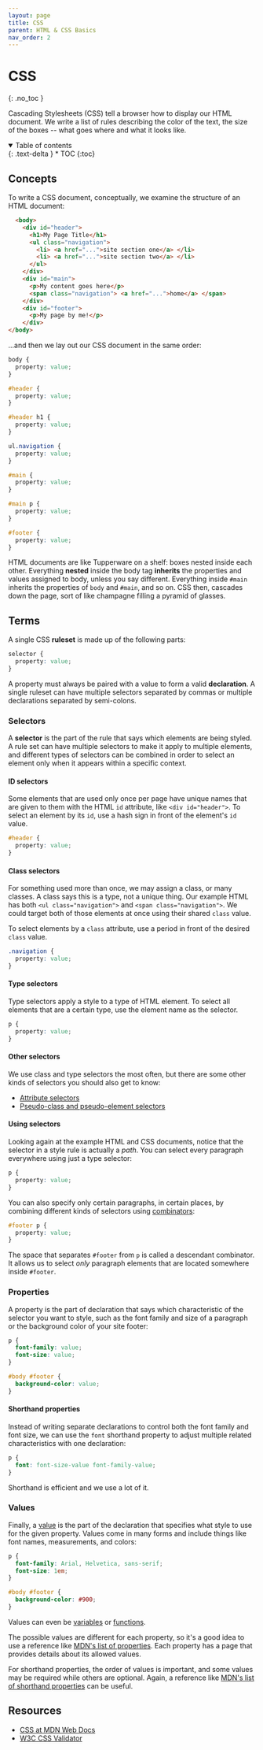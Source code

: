 ```yaml
---
layout: page
title: CSS
parent: HTML & CSS Basics
nav_order: 2
---
```

# CSS
{: .no_toc }

Cascading Stylesheets (<abbr>CSS<abbr>) tell a browser how to display our HTML document. We write a list of rules describing the color of the text, the size of the boxes -- what goes where and what it looks like.

<details open markdown="block">
  <summary>
    Table of contents
  </summary>
  {: .text-delta }
* TOC
{:toc}
</details>

## Concepts

To write a CSS document, conceptually, we examine the structure of an HTML document:

```html
  <body>
    <div id="header">
      <h1>My Page Title</h1>
      <ul class="navigation">
        <li> <a href="...">site section one</a> </li>
        <li> <a href="...">site section two</a> </li>
      </ul>
    </div>
    <div id="main">
      <p>My content goes here</p>
      <span class="navigation"> <a href="...">home</a> </span>
    </div>
    <div id="footer">
      <p>My page by me!</p>
    </div>
</body>
```

...and then we lay out our CSS document in the same order: 


```css
body { 
  property: value;
}

#header {
  property: value;
}

#header h1 { 
  property: value;
}

ul.navigation { 
  property: value;
}

#main { 
  property: value;
}

#main p { 
  property: value;
}

#footer { 
  property: value;
}
```

HTML documents are like Tupperware on a shelf: boxes nested inside each other. Everything **nested** inside the body tag **inherits** the properties and values assigned to body, unless you say different. Everything inside `#main` inherits the properties of `body` and `#main`, and so on. CSS then, cascades down the page, sort of like champagne filling a pyramid of glasses.

## Terms

A single CSS **ruleset** is made up of the following parts:

```css
selector { 
  property: value;
}
```

A property must always be paired with a value to form a valid **declaration**. A single ruleset can have multiple selectors separated by commas or multiple declarations separated by semi-colons.

### Selectors

A **selector** is the part of the rule that says which elements are being styled. A rule set can have multiple selectors to make it apply to multiple elements, and different types of selectors can be combined in order to select an element only when it appears within a specific context.

#### ID selectors

Some elements that are used only once per page have unique names that are given to them with the HTML `id` attribute, like `<div id="header">`. To select an element by its `id`, use a hash sign in front of the element's `id` value.

```css
#header {
  property: value;
}
```

#### Class selectors

For something used more than once, we may assign a class, or many classes. A class says this is a type, not a unique thing. Our example HTML has both `<ul class="navigation">` and `<span class="navigation">`. We could target both of those elements at once using their shared `class` value. 

To select elements by a `class` attribute, use a period in front of the desired `class` value.

```css
.navigation {
  property: value;
}
```

#### Type selectors

Type selectors apply a style to a type of HTML element. To select all elements that are a certain type, use the element name as the selector.

```css
p {
  property: value;
}
```

#### Other selectors

We use class and type selectors the most often, but there are some other kinds of selectors you should also get to know:

* [Attribute selectors](https://developer.mozilla.org/en-US/docs/Learn_web_development/Core/Styling_basics/Attribute_selectors)
* [Pseudo-class and pseudo-element selectors](https://developer.mozilla.org/en-US/docs/Learn_web_development/Core/Styling_basics/Pseudo_classes_and_elements#what_is_a_pseudo-element)


#### Using selectors

Looking again at the example HTML and CSS documents, notice that the selector in a style rule is actually a *path*. You can select every paragraph everywhere using just a type selector:

```css
p { 
  property: value;
}
```

You can also specify only certain paragraphs, in certain places, by combining different kinds of selectors using [combinators](https://www.w3schools.com/cssref/css_ref_combinators.php):

```css
#footer p {
  property: value;
}
```

The space that separates `#footer` from `p` is called a descendant combinator. It allows us to select *only* paragraph elements that are located somewhere inside `#footer`.

### Properties

A property is the part of declaration that says which characteristic of the selector you want to style, such as the font family and size of a paragraph or the background color of your site footer:

```css
p {
  font-family: value;
  font-size: value;
}

#body #footer {
  background-color: value;
}
```

#### Shorthand properties

Instead of writing separate declarations to control both the font family and font size, we can use the `font` shorthand property to adjust multiple related characteristics with one declaration:

```css
p {
  font: font-size-value font-family-value;
}
```

Shorthand is efficient and we use a lot of it.

### Values

Finally, a [value](https://developer.mozilla.org/en-US/docs/Web/CSS/CSS_Values_and_Units) is the part of the declaration that specifies what style to use for the given property. Values come in many forms and include things like font names, measurements, and colors:

```css
p {
  font-family: Arial, Helvetica, sans-serif;
  font-size: 1em;
}

#body #footer {
  background-color: #900;
}
```

Values can even be [variables](https://developer.mozilla.org/en-US/docs/Web/CSS/CSS_cascading_variables/Using_CSS_custom_properties) or [functions](https://developer.mozilla.org/en-US/docs/Web/CSS/CSS_Values_and_Units/CSS_Value_Functions).

The possible values are different for each property, so it's a good idea to use a reference like [MDN's list of properties](https://developer.mozilla.org/en-US/docs/Web/CSS/Properties#alphabetical_index_of_properties). Each property has a page that provides details about its allowed values.

For shorthand properties, the order of values is important, and some values may be required while others are optional. Again, a reference like [MDN's list of shorthand properties](https://developer.mozilla.org/en-US/docs/Web/CSS/CSS_cascade/Shorthand_properties#shorthand_properties) can be useful.


## Resources

* [CSS at MDN Web Docs](https://developer.mozilla.org/en-US/docs/Web/CSS)
* [W3C CSS Validator](https://jigsaw.w3.org/css-validator/)
